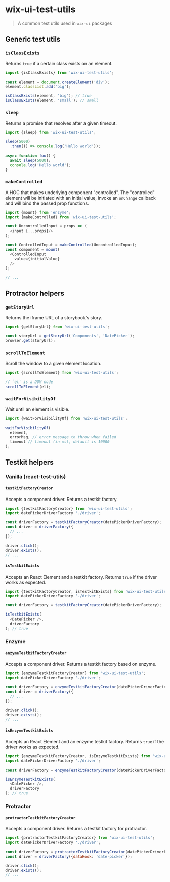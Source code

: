 # wix-ui-test-utils

> A common test utils used in `wix-ui` packages

## Generic test utils

### `isClassExists`

Returns `true` if a certain class exists on an element.

```javascript
import {isClassExists} from 'wix-ui-test-utils';

const element = document.createElement('div');
element.classList.add('big');

isClassExists(element, 'big'); // true
isClassExists(element, 'small'); // small
```

### `sleep`

Returns a promise that resolves after a given timeout.

```javascript
import {sleep} from 'wix-ui-test-utils';

sleep(5000)
  .then(() => console.log('Hello world'));

async function foo() {
  await sleep(5000);
  console.log('Hello world');
}
```

### `makeControlled`

A HOC that makes underlying component "controlled". The "controlled" element will be
initiated with an initial value, invoke an `onChange` callback and will bind the passed
prop functions.

```javascript
import {mount} from 'enzyme';
import {makeControlled} from 'wix-ui-test-utils';

const UncontrolledInput = props => (
  <input {...props}/>
);

const ControlledInput = makeControlled(UncontrolledInput);
const component = mount(
  <ControlledInput
    value={initialValue}
  />
);

// ...
```

## Protractor helpers

### `getStoryUrl`

Returns the iframe URL of a storybook's story.

```javascript
import {getStoryUrl} from 'wix-ui-test-utils';

const storyUrl = getStoryUrl('Components', 'DatePicker');
browser.get(storyUrl);
```

### `scrollToElement`

Scroll the window to a given element location.

```javascript
import {scrollToElement} from 'wix-ui-test-utils';

// `el` is a DOM node
scrollToElement(el);
```

### `waitForVisibilityOf`

Wait until an element is visible.

```javascript
import {waitForVisibilityOf} from 'wix-ui-test-utils';

waitForVisibilityOf(
  element,
  errorMsg, // error message to throw when failed
  timeout // timeout (in ms), default is 10000
);
```

## Testkit helpers

### Vanilla (react-test-utils)

#### `testkitFactoryCreator`

Accepts a component driver. Returns a testkit factory.

```javascript
import {testkitFactoryCreator} from 'wix-ui-test-utils';
import datePickerDriverFactory './driver';

const driverFactory = testkitFactoryCreator(datePickerDriverFactory);
const driver = driverFactory({
  // ...
});

driver.click();
driver.exists();
// ...
```

#### `isTestkitExists`

Accepts an React Element and a testkit factory. Returns `true` if the driver
works as expected.

```javascript
import {testkitFactoryCreator, isTestkitExists} from 'wix-ui-test-utils';
import datePickerDriverFactory './driver';

const driverFactory = testkitFactoryCreator(datePickerDriverFactory);

isTestkitExists(
  <DatePicker />,
  driverFactory
); // true
```

### Enzyme

#### `enzymeTestkitFactoryCreator`

Accepts a component driver. Returns a testkit factory based on enzyme.

```javascript
import {enzymeTestkitFactoryCreator} from 'wix-ui-test-utils';
import datePickerDriverFactory './driver';

const driverFactory = enzymeTestkitFactoryCreator(datePickerDriverFactory);
const driver = driverFactory({
  // ...
});

driver.click();
driver.exists();
// ...
```

#### `isEnzymeTestkitExists`

Accepts an React Element and an enzyme testkit factory. Returns `true` if the driver
works as expected.

```javascript
import {enzymeTestkitFactoryCreator, isEnzymeTestkitExists} from 'wix-ui-test-utils';
import datePickerDriverFactory './driver';

const driverFactory = enzymeTestkitFactoryCreator(datePickerDriverFactory);

isEnzymeTestkitExists(
  <DatePicker />,
  driverFactory
); // true
```

### Protractor

#### `protractorTestkitFactoryCreator`

Accepts a component driver. Returns a testkit factory for protractor.

```javascript
import {protractorTestkitFactoryCreator} from 'wix-ui-test-utils';
import datePickerDriverFactory './driver';

const driverFactory = protractorTestkitFactoryCreator(datePickerDriverFactory);
const driver = driverFactory({dataHook: 'date-picker'});

driver.click();
driver.exists();
// ...
```
